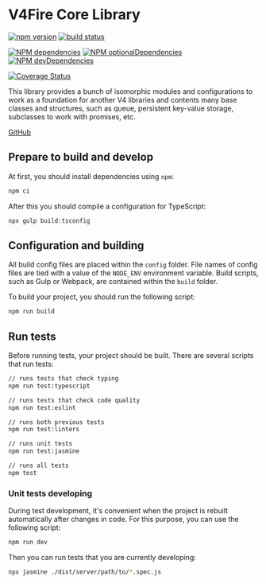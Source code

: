 V4Fire Core Library
===================

[![npm version](https://badge.fury.io/js/%40v4fire%2Fcore.svg)](https://badge.fury.io/js/%40v4fire%2Fcore)
[![build status](https://github.com/v4fire/Core/workflows/build/badge.svg?branch=master)](https://github.com/V4Fire/Core/actions?query=workflow%3Abuild)

[![NPM dependencies](http://img.shields.io/david/v4fire/core.svg?style=flat)](https://david-dm.org/v4fire/core)
[![NPM optionalDependencies](http://img.shields.io/david/optional/v4fire/core.svg?style=flat)](https://david-dm.org/v4fire/core?type=optional)
[![NPM devDependencies](http://img.shields.io/david/dev/v4fire/core.svg?style=flat)](https://david-dm.org/v4fire/core?type=dev)

[![Coverage Status](https://coveralls.io/repos/github/V4Fire/Core/badge.svg)](https://coveralls.io/github/V4Fire/Core)

This library provides a bunch of isomorphic modules and configurations to work as a foundation for another V4 libraries and contents many base classes and structures, such as queue, persistent key-value storage, subclasses to work with promises, etc.

[GitHub](https://github.com/V4Fire/Core)

## Prepare to build and develop

At first, you should install dependencies using `npm`:

```bash
npm ci
```

After this you should compile a configuration for TypeScript:

```bash
npx gulp build:tsconfig
```

## Configuration and building

All build config files are placed within the `config` folder. File names of config files are tied with a value of the `NODE_ENV` environment variable.
Build scripts, such as Gulp or Webpack, are contained within the `build` folder.

To build your project, you should run the following script:

```bash
npm run build
```

## Run tests

Before running tests, your project should be built. There are several scripts that run tests:

```bash
// runs tests that check typing
npm run test:typescript

// runs tests that check code quality
npm run test:eslint

// runs both previous tests
npm run test:linters

// runs unit tests
npm run test:jasmine

// runs all tests
npm test
```

### Unit tests developing

During test development, it's convenient when the project is rebuilt automatically after changes in code.
For this purpose, you can use the following script:

```bash
npm run dev
```

Then you can run tests that you are currently developing:

```bash
npx jasmine ./dist/server/path/to/*.spec.js
```
